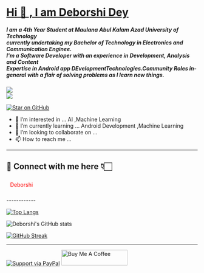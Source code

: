 # [ Hi 👋 , I am Deborshi Dey](http://# " Hi, I am Deborshi Dey")
##### I am a 4th Year Student at Maulana Abul Kalam Azad University of Technology </br>currently undertaking my Bachelor of Technology in Electronics and Communication Enginee.</br> I'm a Software Developer with an experience in Development, Analysis and Content</br>Expertise in Android app DEvelopmentTechnologies.Community Roles in-general with a flair of solving problems as I learn new things.
![](https://cdn.hashnode.com/res/hashnode/image/upload/v1621705542437/4shUyEk2t.gif)
</br>
![](https://komarev.com/ghpvc/?username=deborshi-12&color=dc143c)


[![Star on GitHub](https://img.shields.io/github/followers/deborshi-12?style=social)](https://github.com/deborshi-12)





- 👀 I’m interested in ...  AI ,Machine Learning 
- 🌱 I’m currently learning ... Android Development ,Machine Learning
- 💞 I’m looking to collaborate on ...
- 📫 How to reach me ...

------------


## 🔴 Connect with me here 👇🏻

<p style="background-color;padding:10px ;color:red">Deborshi</p>
------------








[![Top Langs](https://github-readme-stats.vercel.app/api/top-langs/?username=deborshi-12&layout=compact)](https://github.com/deborshi-12/github-readme-stats)


![Deborshi's GitHub stats](https://github-readme-stats.vercel.app/api?username=deborshi-12&show_icons=true&theme=radical)

[![GitHub Streak](https://github-readme-streak-stats.herokuapp.com/?user=deborshi-12&currStreakNum=2FD3EB&fire=pink&sideLabels=F00)](https://git.io/streak-stats)

------------

[![Support via PayPal](https://cdn.rawgit.com/twolfson/paypal-github-button/1.0.0/dist/button.svg)](https://www.paypal.me/USERNAME/)
<a href="#" target="_blank"><img src="https://cdn.buymeacoffee.com/buttons/default-orange.png" alt="Buy Me A Coffee" height="41" width="174"></a>
